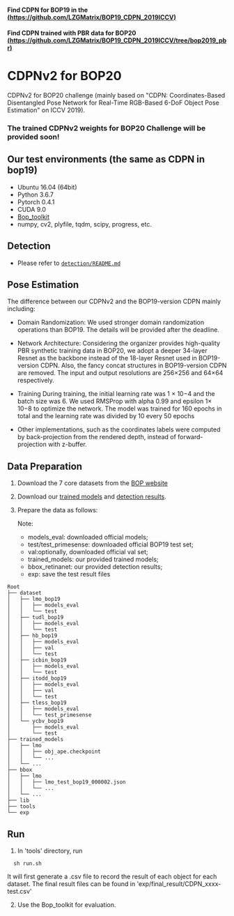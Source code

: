#### **Find CDPN for BOP19 in the [(https://github.com/LZGMatrix/BOP19_CDPN_2019ICCV)](https://github.com/LZGMatrix/BOP19_CDPN_2019ICCV/tree/bop2020)**

#### **Find CDPN trained with PBR data for BOP20 [(https://github.com/LZGMatrix/BOP19_CDPN_2019ICCV/tree/bop2019_pbr)](https://github.com/LZGMatrix/BOP19_CDPN_2019ICCV/tree/bop2019_pbr)**

# CDPNv2 for BOP20

CDPNv2 for BOP20 challenge (mainly based on "CDPN: Coordinates-Based Disentangled Pose Network for Real-Time RGB-Based 6-DoF Object Pose Estimation" on ICCV 2019).

### **The trained CDPNv2 weights for BOP20 Challenge will be provided soon!**

## Our test environments (the same as CDPN in bop19)
- Ubuntu 16.04 (64bit)
- Python 3.6.7
- Pytorch 0.4.1
- CUDA 9.0
- [Bop_toolkit](https://github.com/thodan/bop_toolkit)
- numpy, cv2, plyfile, tqdm, scipy, progress, etc.

## Detection
* Please refer to [`detection/README.md`](detection/README.md)

## Pose Estimation

The difference between our CDPNv2 and the BOP19-version CDPN mainly including:

- Domain Randomization: We used stronger domain randomization operations than BOP19. The details will be provided after the deadline.

- Network Architecture: Considering the organizer provides high-quality PBR synthetic training data in BOP20, we adopt a deeper 34-layer Resnet as the backbone instead of the 18-layer Resnet used in BOP19-version CDPN. Also, the fancy concat structures in BOP19-version CDPN are removed. The input and output resolutions are 256×256 and 64×64 respectively.

- Training During training, the initial learning rate was 1 × 10−4 and the batch size was 6. We used RMSProp with alpha 0.99 and epsilon 1× 10−8 to optimize the network. The model was trained for 160 epochs in total and the learning rate was divided by 10 every 50 epochs

- Other implementations, such as the coordinates labels were computed by back-projection from the rendered depth, instead of forward-projection with z-buffer.

## Data Preparation
1. Download the 7 core datasets from the [BOP website](https://bop.felk.cvut.cz/datasets/)
2. Download our [trained models]() and [detection results]().
3. Prepare the data as follows:

    Note: 
    - models_eval: downloaded official models; 
    - test/test_primesense: downloaded official BOP19 test set; 
    - val:optionally, downloaded official val set;
    - trained_models: our provided trained models;
    - bbox_retinanet: our provided detection results;
    - exp: save the test result files
```
Root
├── dataset
│   ├── lmo_bop19
│   │   ├── models_eval 
│   │   └── test 
│   ├── tudl_bop19
│   │   ├── models_eval 
│   │   └── test 
│   ├── hb_bop19
│   │   ├── models_eval
│   │   ├── val 
│   │   └── test
│   ├── icbin_bop19
│   │   ├── models_eval
│   │   └── test 
│   ├── itodd_bop19
│   │   ├── models_eval 
│   │   ├── val
│   │   └── test
│   ├── tless_bop19
│   │   ├── models_eval
│   │   └── test_primesense 
│   └── ycbv_bop19
│       ├── models_eval 
│       └── test
├── trained_models
│   ├── lmo
│   │   ├── obj_ape.checkpoint
│   │   └── ...
│   └── ...
├── bbox
│   ├── lmo
│   │   ├── lmo_test_bop19_000002.json
│   │   └── ... 
│   └── ...
├── lib
├── tools
└── exp
```
## Run
1. In 'tools' directory, run 
```
  sh run.sh
```
It will first generate a .csv file to record the result of each object for each dataset. The final result files can be found in 'exp/final_result/CDPN_xxxx-test.csv'

2. Use the Bop_toolkit for evaluation.
